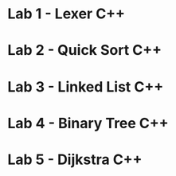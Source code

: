 # Lab 1 - Lexer C++

# Lab 2 - Quick Sort C++

# Lab 3 - Linked List C++

# Lab 4 - Binary Tree C++

# Lab 5 - Dijkstra C++
